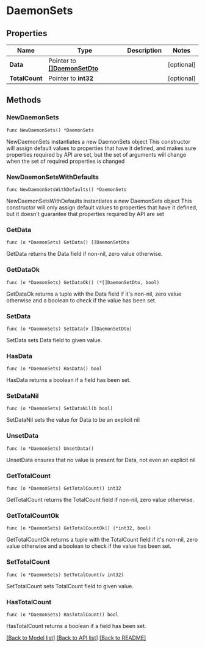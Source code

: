 # DaemonSets

## Properties

Name | Type | Description | Notes
------------ | ------------- | ------------- | -------------
**Data** | Pointer to [**[]DaemonSetDto**](DaemonSetDto.md) |  | [optional] 
**TotalCount** | Pointer to **int32** |  | [optional] 

## Methods

### NewDaemonSets

`func NewDaemonSets() *DaemonSets`

NewDaemonSets instantiates a new DaemonSets object
This constructor will assign default values to properties that have it defined,
and makes sure properties required by API are set, but the set of arguments
will change when the set of required properties is changed

### NewDaemonSetsWithDefaults

`func NewDaemonSetsWithDefaults() *DaemonSets`

NewDaemonSetsWithDefaults instantiates a new DaemonSets object
This constructor will only assign default values to properties that have it defined,
but it doesn't guarantee that properties required by API are set

### GetData

`func (o *DaemonSets) GetData() []DaemonSetDto`

GetData returns the Data field if non-nil, zero value otherwise.

### GetDataOk

`func (o *DaemonSets) GetDataOk() (*[]DaemonSetDto, bool)`

GetDataOk returns a tuple with the Data field if it's non-nil, zero value otherwise
and a boolean to check if the value has been set.

### SetData

`func (o *DaemonSets) SetData(v []DaemonSetDto)`

SetData sets Data field to given value.

### HasData

`func (o *DaemonSets) HasData() bool`

HasData returns a boolean if a field has been set.

### SetDataNil

`func (o *DaemonSets) SetDataNil(b bool)`

 SetDataNil sets the value for Data to be an explicit nil

### UnsetData
`func (o *DaemonSets) UnsetData()`

UnsetData ensures that no value is present for Data, not even an explicit nil
### GetTotalCount

`func (o *DaemonSets) GetTotalCount() int32`

GetTotalCount returns the TotalCount field if non-nil, zero value otherwise.

### GetTotalCountOk

`func (o *DaemonSets) GetTotalCountOk() (*int32, bool)`

GetTotalCountOk returns a tuple with the TotalCount field if it's non-nil, zero value otherwise
and a boolean to check if the value has been set.

### SetTotalCount

`func (o *DaemonSets) SetTotalCount(v int32)`

SetTotalCount sets TotalCount field to given value.

### HasTotalCount

`func (o *DaemonSets) HasTotalCount() bool`

HasTotalCount returns a boolean if a field has been set.


[[Back to Model list]](../README.md#documentation-for-models) [[Back to API list]](../README.md#documentation-for-api-endpoints) [[Back to README]](../README.md)


